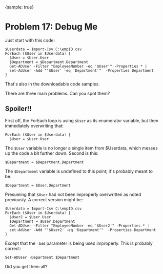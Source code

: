 {sample: true}
# Problem 17: Debug Me
Just start with this code:

```
$Userdata = Import-Csv C:\empID.csv
ForEach ($User in $Userdata) {
  $User = $User.User 
  $Department = $Department.Department
  Get-ADUser -Filter "EmployeeNumber -eq '$User'" -Properties * |
  set-AdUser -Add "'$User' -eq 'Department'"  -Properties Department
}
```

That's also in the downloadable code samples.

There are three main problems. Can you spot them?

## Spoiler!!
First off, the ForEach loop is using `$User` as its enumerator variable, but then immediately overwriting that:

```
ForEach ($User in $Userdata) {
  $User = $User.User 
```

The `$User` variable is no longer a single item from $Userdata, which messes up the code a bit further down. Second is this:

```
$Department = $Department.Department
```

The `$Department` variable is undefined to this point; it's probably meant to be:

```
$Department = $User.Department
```

Presuming that `$User` had not been improperly overwritten as noted previously. A correct version might be:

```
$Userdata = Import-Csv C:\empID.csv
ForEach ($User in $Userdata) {
  $User2 = $User.User 
  $Department = $User.Department
  Get-ADUser -Filter "EmployeeNumber -eq '$User2'" -Properties * |
  set-AdUser -Add "'$User2' -eq 'Department'"  -Properties Department
}
```

Except that the `-Add` parameter is being used improperly. This is probably correct:

```
Set-ADUser -Department $Department
```

Did you get them all?
